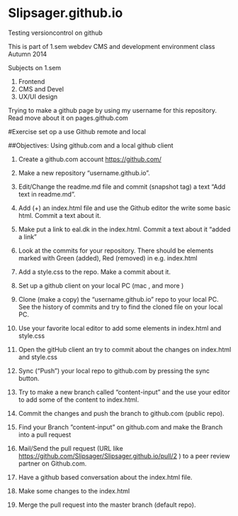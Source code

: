 Slipsager.github.io
=======================


Testing versioncontrol on github

This is part of 1.sem webdev CMS and development environment class
Autumn 2014


Subjects on 1.sem

1. Frontend
2. CMS and Devel
3. UX/UI design












Trying to make a github page by using my username for this repository.
Read move about it on pages.github.com



#Exercise set op a use Github remote and local

##Objectives: Using github.com and a local github client


1.	Create a github.com account https://github.com/

2.	Make a new repository “username.github.io”.

3.	Edit/Change the readme.md file and commit (snapshot tag) a text “Add text in readme.md”.

4.	Add (+) an index.html file and use the Github editor the write some basic html. Commit a text about it.

5.	 Make put a link to eal.dk in the index.html. Commit a text about it “added a link”

6.	 Look at the commits for your repository.   There should be elements marked with Green (added), Red (removed) in e.g. index.html

7.	Add a style.css to the repo. Make a commit about it.

8.	Set up a github client on your local PC (mac  , and more )


9.	Clone (make a copy) the “username.github.io” repo to your local PC. See the history of commits and try to find the cloned file on your local PC.

10.	Use your favorite local editor to add some elements in index.html and style.css

11.	Open the gitHub client an try to commit about the changes on index.html and style.css

12.	Sync (“Push”) your local repo to github.com by pressing the sync button.

13.	Try to make a new branch called “content-input” and the use your editor to add some of the content to index.html.

14.	Commit the changes and push the branch to github.com (public repo).



15.	Find your Branch ”content-input” on github.com and make the Branch into a pull request


16.	Mail/Send the pull request  (URL  like https://github.com/Slipsager/Slipsager.github.io/pull/2 )  to  a peer review partner on Github.com.

17.	Have a github based conversation about the index.html file.


18.	Make some changes to the index.html


19.	Merge the pull request into the master branch (default repo).
